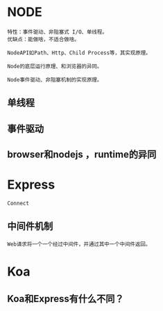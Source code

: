 #   NODE

    特性：事件驱动、非阻塞式 I/O、单线程。
    优缺点：能做啥，不适合做啥。

    NodeAPI如Path、Http、Child Process等，其实现原理。

    Node的底层运行原理、和浏览器的异同。

    Node事件驱动、非阻塞机制的实现原理。

##  单线程

##  事件驱动

    

##  browser和nodejs ，runtime的异同

#   Express

    Connect

##  中间件机制

    Web请求将一个一个经过中间件，并通过其中一个中间件返回。

#   Koa

##  Koa和Express有什么不同？
